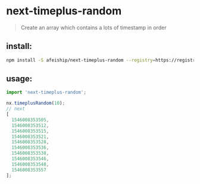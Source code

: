 # next-timeplus-random

> Create an array which contains a lots of timestamp in order

## install:

```bash
npm install -S afeiship/next-timeplus-random --registry=https://registry.npm.taobao.org
```

## usage:

```js
import 'next-timeplus-random';

nx.timeplusRandom(10);
// next
[
  1546008353505,
  1546008353512,
  1546008353515,
  1546008353521,
  1546008353528,
  1546008353536,
  1546008353538,
  1546008353546,
  1546008353548,
  1546008353557
];
```
